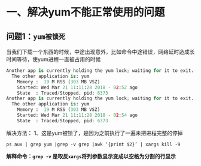 # 一、解决yum不能正常使用的问题



## 问题1：`yum被锁死`

当我们下载一个东西的时候，中途出现意外，比如命令中途错误，网络延时造成长时间等待，使yum进程一直被占用的时候

```python
Another app is currently holding the yum lock; waiting for it to exit...
  The other application is: yum
    Memory :  19 M RSS (303 MB VSZ)
    Started: Wed Mar 21 11:11:28 2018 - 02:52 ago
    State  : Traced/Stopped, pid: 6373
Another app is currently holding the yum lock; waiting for it to exit...
  The other application is: yum
    Memory :  19 M RSS (303 MB VSZ)
    Started: Wed Mar 21 11:11:28 2018 - 02:54 ago
    State  : Traced/Stopped, pid: 6373
```

解决方法：
1、这是yum被锁了，是因为之前执行了一遍未把进程完整的停掉

```
ps aux | grep yum |grep -v grep |awk ‘{print $2}’ | xargs kill -9
```

**解释命令：`grep -v` 是取反`xargs`将列参数显示变成以空格为分割的行显示**

